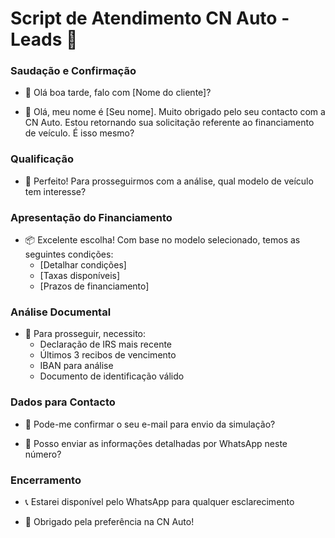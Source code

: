 # Script de Atendimento CN Auto - Leads 🚗 

### Saudação e Confirmação
- 👋 Olá boa tarde, falo com [Nome do cliente]?

- 🤝 Olá, meu nome é [Seu nome]. Muito obrigado pelo seu contacto com a CN Auto. Estou retornando sua solicitação referente ao financiamento de veículo. É isso mesmo?

### Qualificação
- 📍 Perfeito! Para prosseguirmos com a análise, qual modelo de veículo tem interesse?

### Apresentação do Financiamento
- 📦 Excelente escolha! Com base no modelo selecionado, temos as seguintes condições:
  - [Detalhar condições]
  - [Taxas disponíveis]
  - [Prazos de financiamento]

### Análise Documental
- 💼 Para prosseguir, necessito:
  - Declaração de IRS mais recente
  - Últimos 3 recibos de vencimento
  - IBAN para análise
  - Documento de identificação válido

### Dados para Contacto
- 📧 Pode-me confirmar o seu e-mail para envio da simulação?

- 💬 Posso enviar as informações detalhadas por WhatsApp neste número?

### Encerramento
- 📞 Estarei disponível pelo WhatsApp para qualquer esclarecimento

- 🎉 Obrigado pela preferência na CN Auto!
